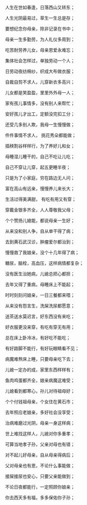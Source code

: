 人生在世如春逢，日落西山又转东；

人生光阴最易过，草生一生总是存；

要想纪念你母亲，除非记录在书中；

母亲一生多勤劳，为人礼仪多周到；

吃苦耐劳养儿女，母亲恩爱永难忘；

集体社会怎样过，单独劳动一个人；

日劳动夜纺棉纱，织成大布做衣服；

自裁自剪不求人，儿穿新衣多高兴；

儿女都是笑盈盈，里里外外母一人；

家有孩儿事情多，没有别人来帮忙；

安好孩儿才出工，定额没完扣工分；

还受几多别人欺，我母一生慢慢做；

件件事情不求人， 挑花秀朵都能做；

插秧割谷样样行，为了养好儿和女；

母睡湿儿睡干的，自己不吃让儿吃；

自己不穿让儿穿，起五更睡半夜；

只是为了小家庭，穷在路边无人问；

富在高山有远亲，慢慢养儿来长大；

生活过得美满甜， 有吃有用又有穿；

穿戴金银多齐全，人人尊敬我父母；

个个赞扬儿媳能，都说母亲一生好；

从来没和别人争，自从单干得了病；

去到黄石武汉诊，肿瘤爱尔都治到；

慢慢救了我娘亲，没个十几年得了病；

糖尿，脑栓，高血压，这样病情都复杂；

没有医生治她病，儿媳总把心都担；

去年又得了重病，母睡床上不能起；

时时刻刻问娘亲，一日三餐都来喂；

从来没有怨言生，洗屎洗尿都愿意；

送茶送水莫迟言，好东西没有来吃；

好衣服更没来穿，有吃有穿无有用；

总在床上卧冷冰，有好吃不能吃；

有好路脚不能行，有好玩眼睛看不见；

病魔难熬床上睡，只要母亲吃下去；

儿媳一定办的成，家里东西样样有；

鱼肉鸡蛋都齐全，娘亲病魔这难受；

儿媳看到都寒心，孙儿对待祖母好；

个个付钱祖母亲，个女住在黄石市；

去年照应老娘亲，多好社会没享受；

治病难磨过光阴，母亲一身这样病；

世上难找这样人，儿媳对你多重孝；

可算当地孝子孙，父亲对母也有错；

对不起儿好母亲，自从母亲得病后；

父对母亲也有恩，不论什么事能做；

接屎接尿也安心，只要父亲能做到；

不论日夜都能行，一定照顾你娘亲；

你去西天多有福，多多保佑你子孙；










